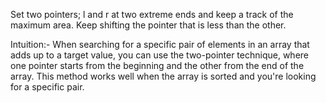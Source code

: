 Set two pointers; l and r at two extreme ends and keep a track of the maximum area. Keep shifting the pointer that is less than the other.


Intuition:- When searching for a specific pair of elements in an array that adds up to a target value, you can use the two-pointer technique, where one pointer starts from the beginning and the other from the end of the array. This method works well when the array is sorted and you're looking for a specific pair.​
